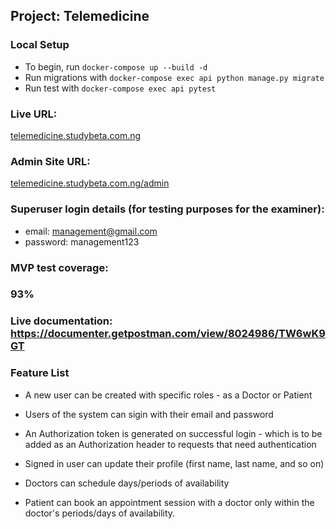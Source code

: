 ## Project: Telemedicine

### Local Setup
- To begin, run `docker-compose up --build -d`
- Run migrations with `docker-compose exec api python manage.py migrate`
- Run test with `docker-compose exec api pytest`

### Live URL: 
[telemedicine.studybeta.com.ng](http://telemedicine.studybeta.com.ng "telemedicine.studybeta.com.ng")

### Admin Site URL: 
[telemedicine.studybeta.com.ng/admin](http://telemedicine.studybeta.com.ng/admin "telemedicine.studybeta.com.ng/admin")

### Superuser login details (for testing purposes for the examiner):
- email: management@gmail.com
- password: management123

### MVP test coverage: 
### 93%

### Live documentation: https://documenter.getpostman.com/view/8024986/TW6wK9GT


### Feature List
- A new user can be created with specific roles - as a Doctor or Patient

- Users of the system can sigin with their email and password

- An Authorization token is generated on successful login -  which is to be added as an Authorization header to requests that need authentication

- Signed in user can update their profile (first name, last name, and so on)

- Doctors can schedule days/periods of availability

- Patient can book an appointment session with a doctor only within the doctor's periods/days of availability.
